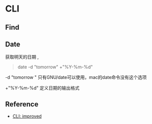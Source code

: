 # CLI

## Find

## Date

获取明天的日期 , 
> date -d "tomorrow" +"%Y-%m-%d"

-d "tomorrow "  只有GNU/date可以使用，mac的date命令没有这个选项

+"%Y-%m-%d"  定义日期的输出格式


## Reference

- [CLI: improved](https://remysharp.com/2018/08/23/cli-improved)